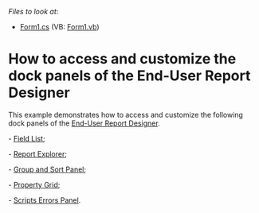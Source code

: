 <!-- default file list -->
*Files to look at*:

* [Form1.cs](./CS/Form1.cs) (VB: [Form1.vb](./VB/Form1.vb))
<!-- default file list end -->
# How to access and customize the dock panels of the End-User Report Designer


<p>This example demonstrates how to access and customize the following dock panels of the <a href="http://documentation.devexpress.com/#XtraReports/CustomDocument10836"><u>End-User Report Designer</u></a>.</p><p>- <a href="http://documentation.devexpress.com/#InterfaceElementsWin/CustomDocument4987"><u>Field List</u></a>;</p><p>- <a href="http://documentation.devexpress.com/#InterfaceElementsWin/CustomDocument4996"><u>Report Explorer</u></a>;</p><p>- <a href="http://documentation.devexpress.com/#InterfaceElementsWin/CustomDocument7402"><u>Group and Sort Panel</u></a>;</p><p>- <a href="http://documentation.devexpress.com/#InterfaceElementsWin/CustomDocument4995"><u>Property Grid</u></a>;</p><p>- <a href="http://documentation.devexpress.com/#InterfaceElementsWin/CustomDocument7491"><u>Scripts Errors Panel</u></a>.</p><br />


<br/>


